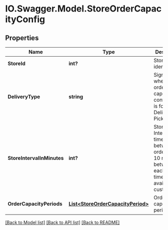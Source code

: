 # IO.Swagger.Model.StoreOrderCapacityConfig
## Properties

Name | Type | Description | Notes
------------ | ------------- | ------------- | -------------
**StoreId** | **int?** | Store identifier | [optional] 
**DeliveryType** | **string** | Signifies whether the order capacity configuration is for Delivery / Pickup | [optional] 
**StoreIntervalInMinutes** | **int?** | Store Interval - time between orders, e.g. 10 minutes between each order time available to customer | [optional] 
**OrderCapacityPeriods** | [**List&lt;StoreOrderCapacityPeriod&gt;**](StoreOrderCapacityPeriod.md) | Order capacity periods | [optional] 

[[Back to Model list]](../README.md#documentation-for-models) [[Back to API list]](../README.md#documentation-for-api-endpoints) [[Back to README]](../README.md)

